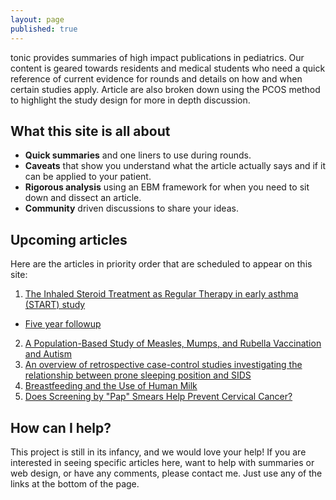 ```yaml
---
layout: page
published: true
---
```



<span class="written-logo">tonic</span> provides summaries of high impact publications in pediatrics. Our content is geared towards residents and medical students who need a quick reference of current evidence for rounds and details on how and when certain studies apply. Article are also broken down using the PCOS method to highlight the study design for more in depth discussion.

## What this site is all about

* **Quick summaries** and one liners to use during rounds.
* **Caveats** that show you understand what the article actually says and if it can be applied to your patient.
* **Rigorous analysis** using an EBM framework for when you need to sit down and dissect an article.
* **Community** driven discussions to share your ideas.

## Upcoming articles

Here are the articles in priority order that are scheduled to appear on this site:

1. [The Inhaled Steroid Treatment as Regular Therapy in early asthma (START) study](http://www.ncbi.nlm.nih.gov/pubmed/11514041)
  * [Five year followup](http://www.jacionline.org/article/S0091-6749%2808%2900416-8/abstract)
2. [A Population-Based Study of Measles, Mumps, and Rubella Vaccination and Autism](http://www.nejm.org/doi/full/10.1056/NEJMoa021134)
3. [An overview of retrospective case-control studies investigating the relationship between prone sleeping position and SIDS](http://onlinelibrary.wiley.com/doi/10.1111/j.1440-1754.1991.tb00414.x/abstract)
4. [Breastfeeding and the Use of Human Milk](http://pediatrics.aappublications.org/content/early/2012/02/22/peds.2011-3552)
5. [Does Screening by "Pap" Smears Help Prevent Cervical Cancer?][Lancet-Pap]

## How can I help?

This project is still in its infancy, and we would love your help! If you are interested in seeing specific articles here, want to help with summaries or web design, or have any comments, please contact me. Just use any of the links at the bottom of the page.

[Lancet-Pap]: http://www.thelancet.com/journals/lancet/article/PIIS0140-6736(79)90172-7/abstract